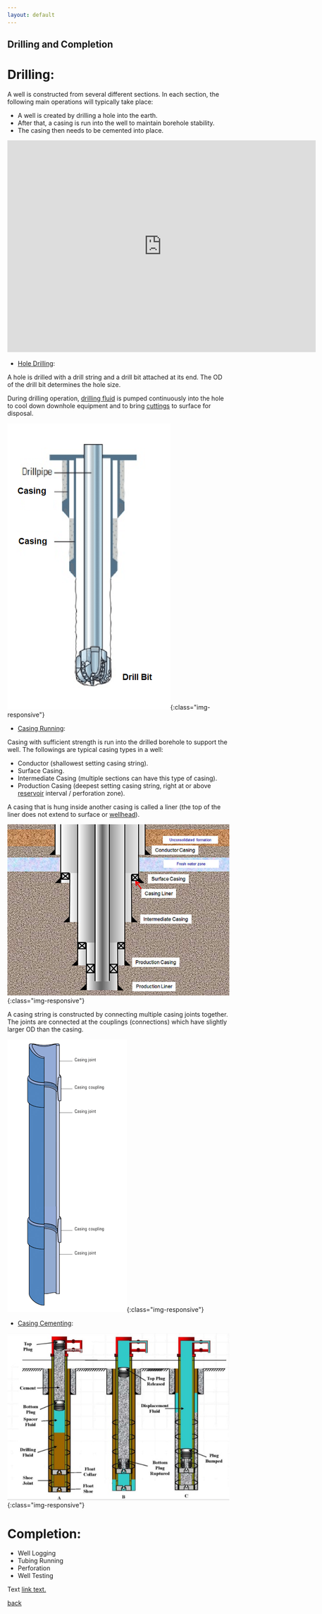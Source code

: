 ```yaml
---
layout: default
---
```


## Drilling and Completion

# Drilling:

A well is constructed from several different sections. In each section, the following main operations will typically take place:

   + A well is created by drilling a hole into the earth.
   + After that, a casing is run into the well to maintain borehole stability.
   + The casing then needs to be cemented into place.

<iframe width="700" height="480" src="https://www.youtube.com/watch?v=0SmSNRTU1Vw" frameborder="0" allowfullscreen=""> </iframe>

- <u>Hole Drilling</u>:

A hole is drilled with a drill string and a drill bit attached at its end. The OD of the drill bit determines the hole size.

During drilling operation, [drilling fluid](https://www.glossary.oilfield.slb.com/Terms/d/drilling_fluid.aspx) is pumped continuously into the hole to cool down downhole equipment and to bring [cuttings](https://www.glossary.oilfield.slb.com/Terms/c/cuttings.aspx) to surface for disposal.

![Drill a Hole](./assets/img/holedrilling.png){:class="img-responsive"}

- <u>Casing Running</u>:

Casing with sufficient strength is run into the drilled borehole to support the well. The followings are typical casing types in a well:

   + Conductor (shallowest setting casing string).
   + Surface Casing.
   + Intermediate Casing (multiple sections can have this type of casing).
   + Production Casing (deepest setting casing string, right at or above [reservoir](https://www.glossary.oilfield.slb.com/Terms/r/reservoir.aspx) interval / perforation zone).
   
A casing that is hung inside another casing is called a liner (the top of the liner does not extend to surface or [wellhead](https://www.glossary.oilfield.slb.com/Terms/w/wellhead.aspx)).

![Casing](./assets/img/casing.jpg){:class="img-responsive"}

A casing string is constructed by connecting multiple casing joints together. The joints are connected at the couplings (connections) which have slightly larger OD than the casing.

![Coupling](./assets/img/coupling.png){:class="img-responsive"}

- <u>Casing Cementing</u>:

![Cementing](./assets/img/cementing.jpg){:class="img-responsive"}

# Completion:

- Well Logging
- Tubing Running
- Perforation
- Well Testing







Text [link text.](https://en.wikipedia.org/wiki/Deepwater_Horizon_explosion)




[back](./)

